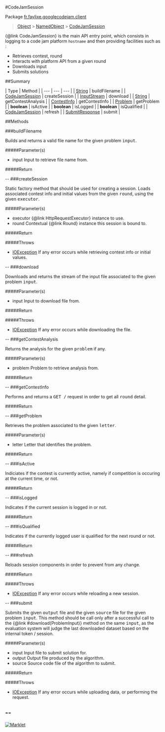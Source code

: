 #CodeJamSession

Package [fr.faylixe.googlecodejam.client](README.md)<br>
> [Object](../../../java/lang/Object.md) > [NamedObject](/common/NamedObject.md) > [CodeJamSession](CodeJamSession.md)

{@link CodeJamSession} is the main API entry point, which consists
 in logging to a code jam platform ``hostname`` and then providing
 facilities such as :
 <br>
 * Retrieves contest, round
 * Interacts with platform API from a given round
 * Downloads input
 * Submits solutions

##Summary


| Type | Method |
| --- | --- | --- |
| [String](../../../java/lang/String.md) | buildFilename |
| [CodeJamSession](CodeJamSession.md) | createSession |
| [InputStream](../../../java/io/InputStream.md) | download |
| [String](../../../java/lang/String.md) | getContestAnalysis |
| [ContestInfo](/webservice/ContestInfo.md) | getContestInfo |
| [Problem](/webservice/Problem.md) | getProblem |
| **boolean** | isActive |
| **boolean** | isLogged |
| **boolean** | isQualified |
| [CodeJamSession](CodeJamSession.md) | refresh |
| [SubmitResponse](/webservice/SubmitResponse.md) | submit |

##Methods

###buildFilename


<p>Builds and returns a valid file name
 for the given problem <tt>input</tt>.</p>
#####Parameter(s)


* input Input to retrieve file name from.

#####Return



--
###createSession


<p>Static factory method that should be used for creating a session.
 Loads associated contest info and initial values from the given
 <tt>round</tt>, using the given <tt>executor</tt>.</p>
#####Parameter(s)


* executor {@link HttpRequestExecutor} instance to use.
* round Contextual {@link Round} instance this session is bound to.

#####Return


#####Throws

* [IOException](../../../java/io/IOException.md) If any error occurs while retrieving contest info or initial values.

--
###download


<p>Downloads and returns the stream of the
 input file associated to the given problem
 <tt>input</tt>.</p>
#####Parameter(s)


* input Input to download file from.

#####Return


#####Throws

* [IOException](../../../java/io/IOException.md) If any error occurs while downloading the file.

--
###getContestAnalysis


<p>Returns the analysis for the given
 <tt>problem</tt> if any.</p>
#####Parameter(s)


* problem Problem to retrieve analysis from.

#####Return



--
###getContestInfo


<p>Performs and returns a <tt>GET /</tt> request
 in order to get all <tt>round</tt> detail.</p>
#####Return



--
###getProblem


<p>Retrieves the problem associated
 to the given <tt>letter</tt>.</p>
#####Parameter(s)


* letter Letter that identifies the problem.

#####Return



--
###isActive


<p>Indiciates if the contest is currently active,
 namely if competition is occuring at the current
 time, or not.</p>
#####Return



--
###isLogged


<p>Indicates if the current session is logged in or not.</p>
#####Return



--
###isQualified


<p>Indicates if the currently logged user is qualified
 for the next round or not.</p>
#####Return



--
###refresh


<p>Reloads session components in order to prevent from any change.</p>
#####Return


#####Throws

* [IOException](../../../java/io/IOException.md) If any error occurs while reloading a new session.

--
###submit


<p>Submits the given <tt>output</tt> file and the
 given <tt>source</tt> file for the given problem
 <tt>input</tt>. This method should be call only
 after a successful call to the {@link #download(ProblemInput)}
 method on the same <tt>input</tt>, as the evaluation
 system will judge the last downloaded dataset
 based on the internal token / session.</p>
#####Parameter(s)


* input Input file to submit solution for.
* output Output file produced by the algorithm.
* source Source code file of the algorithm to submit.

#####Return


#####Throws

* [IOException](../../../java/io/IOException.md) If any error occurs while uploading data, or performing the request.

--
---
[![Marklet](https://img.shields.io/badge/Generated%20by-Marklet-green.svg)](https://github.com/Faylixe/marklet)